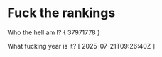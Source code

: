 # Fuck the rankings

Who the hell am I?
{ 37971778 }

What fucking year is it?
[ 2025-07-21T09:26:40Z ]
